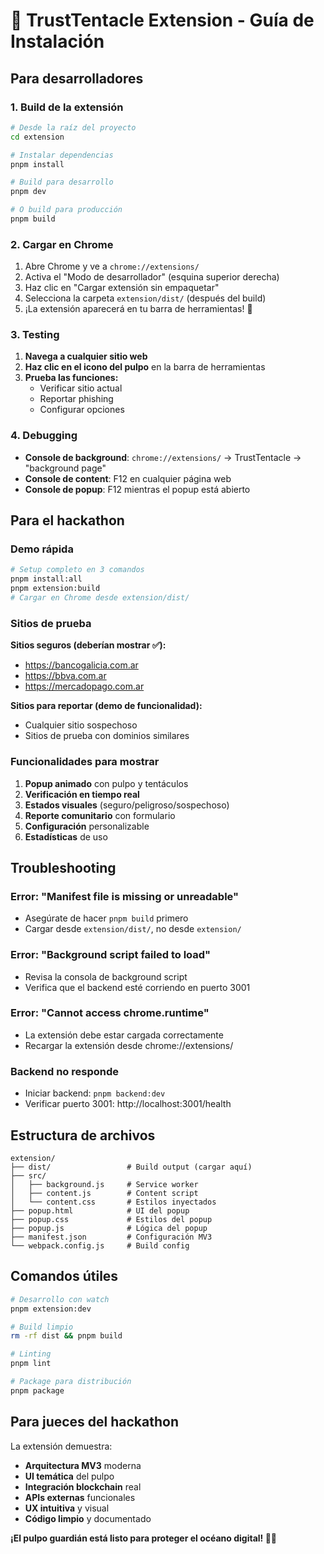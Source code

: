 # 🐙 TrustTentacle Extension - Guía de Instalación

## Para desarrolladores

### 1. Build de la extensión

```bash
# Desde la raíz del proyecto
cd extension

# Instalar dependencias
pnpm install

# Build para desarrollo
pnpm dev

# O build para producción
pnpm build
```

### 2. Cargar en Chrome

1. Abre Chrome y ve a `chrome://extensions/`
2. Activa el "Modo de desarrollador" (esquina superior derecha)
3. Haz clic en "Cargar extensión sin empaquetar"
4. Selecciona la carpeta `extension/dist/` (después del build)
5. ¡La extensión aparecerá en tu barra de herramientas! 🐙

### 3. Testing

1. **Navega a cualquier sitio web**
2. **Haz clic en el icono del pulpo** en la barra de herramientas
3. **Prueba las funciones:**
   - Verificar sitio actual
   - Reportar phishing
   - Configurar opciones

### 4. Debugging

- **Console de background**: `chrome://extensions/` → TrustTentacle → "background page"
- **Console de content**: F12 en cualquier página web
- **Console de popup**: F12 mientras el popup está abierto

## Para el hackathon

### Demo rápida

```bash
# Setup completo en 3 comandos
pnpm install:all
pnpm extension:build
# Cargar en Chrome desde extension/dist/
```

### Sitios de prueba

**Sitios seguros (deberían mostrar ✅):**
- https://bancogalicia.com.ar
- https://bbva.com.ar
- https://mercadopago.com.ar

**Sitios para reportar (demo de funcionalidad):**
- Cualquier sitio sospechoso
- Sitios de prueba con dominios similares

### Funcionalidades para mostrar

1. **Popup animado** con pulpo y tentáculos
2. **Verificación en tiempo real** 
3. **Estados visuales** (seguro/peligroso/sospechoso)
4. **Reporte comunitario** con formulario
5. **Configuración** personalizable
6. **Estadísticas** de uso

## Troubleshooting

### Error: "Manifest file is missing or unreadable"
- Asegúrate de hacer `pnpm build` primero
- Cargar desde `extension/dist/`, no desde `extension/`

### Error: "Background script failed to load"
- Revisa la consola de background script
- Verifica que el backend esté corriendo en puerto 3001

### Error: "Cannot access chrome.runtime"
- La extensión debe estar cargada correctamente
- Recargar la extensión desde chrome://extensions/

### Backend no responde
- Iniciar backend: `pnpm backend:dev`
- Verificar puerto 3001: http://localhost:3001/health

## Estructura de archivos

```
extension/
├── dist/                 # Build output (cargar aquí)
├── src/
│   ├── background.js     # Service worker
│   ├── content.js        # Content script
│   └── content.css       # Estilos inyectados
├── popup.html            # UI del popup
├── popup.css             # Estilos del popup
├── popup.js              # Lógica del popup
├── manifest.json         # Configuración MV3
└── webpack.config.js     # Build config
```

## Comandos útiles

```bash
# Desarrollo con watch
pnpm extension:dev

# Build limpio
rm -rf dist && pnpm build

# Linting
pnpm lint

# Package para distribución
pnpm package
```

## Para jueces del hackathon

La extensión demuestra:
- **Arquitectura MV3** moderna
- **UI temática** del pulpo
- **Integración blockchain** real
- **APIs externas** funcionales
- **UX intuitiva** y visual
- **Código limpio** y documentado

**¡El pulpo guardián está listo para proteger el océano digital! 🌊🔐**
